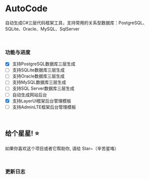 # AutoCode
自动生成C#三层代码框架工具，支持常用的关系型数据库：PostgreSQL、SQLite、Oracle、MySQL、SqlServer

&nbsp;

### 功能与进度

- [x] 支持PostgreSQL数据库三层生成
- [ ] 支持SQLite数据库三层生成
- [ ] 支持Oracle数据库三层生成
- [ ] 支持MySQL数据库三层生成
- [ ] 支持SQL Server数据库三层生成
- [ ] 自动生成网站后台
- [x] 支持LayerUI框架后台管理模板
- [ ] 支持AdminLTE框架后台管理模板

&nbsp;

## 给个星星! ⭐️
如果你喜欢这个项目或者它帮助你, 请给 Star~（辛苦星咯）



&nbsp;

### 更新日志



